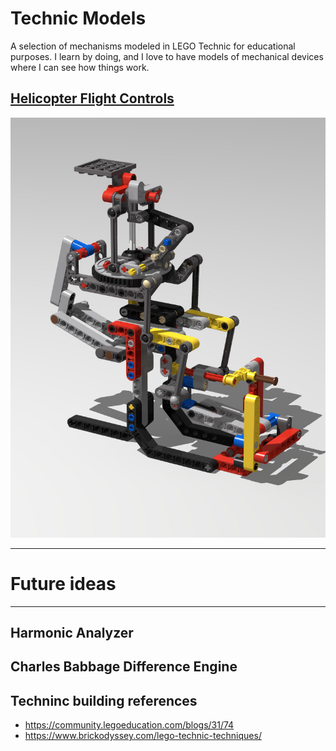 # Technic Models

A selection of mechanisms modeled in LEGO Technic for educational purposes.
I learn by doing, and I love to have models of mechanical devices where I can
see how things work. 

## [Helicopter Flight Controls](helicopter-controls/)

![](helicopter-controls/media/bell206-2022.03-3d.jpg)


---
# Future ideas

---


## Harmonic Analyzer

## Charles Babbage Difference Engine


## Techninc building references
- https://community.legoeducation.com/blogs/31/74
- https://www.brickodyssey.com/lego-technic-techniques/
